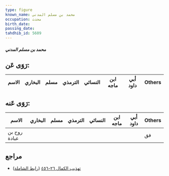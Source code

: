 ```yaml
---
type: figure
known_name: محمد بن مسلم المدني
occupation: محدث
birth_date:
passing_date:
tahdhib_id: 5609
---
```

##### محمد بن مسلم المدني

## رَوَى عَن:
| الاسم | البخاري | مسلم | الترمذي | النسائي | ابن ماجه | أبي داود | Others |
| ----- | ------- | ---- | ------- | ------- | -------- | -------- | ------ |
## رَوَى عَنه:
| الاسم        | البخاري | مسلم | الترمذي | النسائي | ابن ماجه | أبي داود | Others |
| ------------ | ------- | ---- | ------- | ------- | -------- | -------- | ------ |
| روح بن عبادة |         |      |         |         |          |          | فق     |
## مراجع
- [تهذيب الكمال ٢٦-٤٥٦](obsidian://open?vault=Tahdhib-al-Kamal&file=Figures/٥٦٠٩-محمد%20بن%20مسلم%20المدني) ([رابط الشاملة](https://shamela.ws/book/3722/14204))